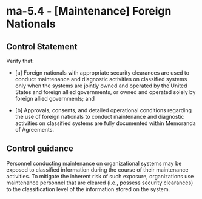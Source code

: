 # ma-5.4 - \[Maintenance\] Foreign Nationals

## Control Statement

Verify that:

- \[a\] Foreign nationals with appropriate security clearances are used to conduct maintenance and diagnostic activities on classified systems only when the systems are jointly owned and operated by the United States and foreign allied governments, or owned and operated solely by foreign allied governments; and

- \[b\] Approvals, consents, and detailed operational conditions regarding the use of foreign nationals to conduct maintenance and diagnostic activities on classified systems are fully documented within Memoranda of Agreements.

## Control guidance

Personnel conducting maintenance on organizational systems may be exposed to classified information during the course of their maintenance activities. To mitigate the inherent risk of such exposure, organizations use maintenance personnel that are cleared (i.e., possess security clearances) to the classification level of the information stored on the system.
